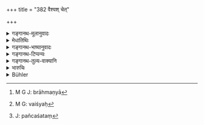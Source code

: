 +++
title = "382 वैश्यश् चेत्"

+++

<details><summary>गङ्गानथ-मूलानुवादः</summary>

If a Vaiśya approaches a protected Kṣatriya woman, or the Kṣatriya a Vaiśya woman,—both these deserve the same punishment as that in the case of an unprotected Brāhmaṇa woman.—(382)
</details>

<details><summary>मेधातिथिः</summary>

**अगुप्ताया ब्राह्मण्यां**[^२९६] गमने "वैश्यं[^२९७] पञ्चशतं कुर्यात् क्षत्रियं सहस्रिणम्" (म्ध् ८.३७६) इति । तत्र वैश्यस्य पञ्चशतः[^२९८] । य एव परिपालयति स एव चेन् नाश्यति युक्तं तस्य दण्डमहत्त्वम् ॥ ८.३८२ ॥


[^२९८]:
     J: pañcaśataṃ


[^२९७]:
     M G: vaiśyaḥ


[^२९६]:
     M G J: brāhmaṇyā
</details>

<details><summary>गङ्गानथ-भाष्यानुवादः</summary>

It has been said above (in 376) that in the case of approaching an unprotected Brāhmaṇa woman, the Vaiśya ‘should be committed with five hundred and the Kṣatriya with one thousand.’ So in the present case also the fine for the *Vaisḥya* would be five hundred.

The heavier punishment for the *Kṣatriya* is justified on the ground that being entrusted with the task of protecting the people, if he takes to offending against them, he incurs a great sin.—(382)
</details>

<details><summary>गङ्गानथ-टिप्पन्यः</summary>

This verse is quoted in *Vivādaratnākara* (p. 393), which remarks that ‘*daṇḍa*’, ‘punishment,’ meant here is the ‘middle amercement’;—in
*Vyavahāramayūkha* (p. 106);—in *Aparārka* (p. 857), which remarks that
the meaning is that in the case of the Vaiśya having intercourse with an unguarded Kṣatriya woman who is entirely corrupt, the fine is 500; while if the woman is guarded and chaste, then death-penalty;—if the woman belongs to the same cāste as himself, the penalty is the ‘highest amercement.’

It is quoted in *Mitākṣarā* (2.286);—in *Parāśaramādhava* (Vyavahāra, p. 319), to the effect that between the Kṣatriya and the Vaiśya, if one has recourse to the woman of the other caste, the penalty is a fine of 1,000 and 500 *paṇas* respectively;—and in *Vīramitrodya* (Vyavahāra 156a).
</details>

<details><summary>गङ्गानथ-तुल्य-वाक्यानि</summary>

**(verses 8.382-385)  
**

\[See Texts under [371],
[372]
and [374-378].\]
</details>

<details><summary>भारुचिः</summary>

"वैश्यं पञ्चसतं कुर्यात्" इत्य् एवमाद्य् अगुप्तायां ब्राह्मण्याम् उक्तम् ॥ ८.३८१ ॥
</details>

<details><summary>Bühler</summary>

382	If a Vaisya approaches a guarded female of the Kshatriya caste, or a Kshatriya a (guarded) Vaisya woman, they both deserve the same punishment as in the case of an unguarded Brahmana female.
</details>
